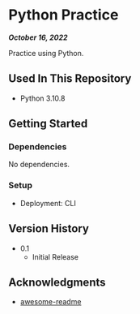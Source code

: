 # Python Practice

***October 16, 2022***

Practice using Python.

## Used In This Repository

- Python 3.10.8

## Getting Started

### Dependencies

No dependencies.

### Setup

* Deployment: CLI

## Version History

* 0.1
    * Initial Release

## Acknowledgments

* [awesome-readme](https://github.com/matiassingers/awesome-readme)
